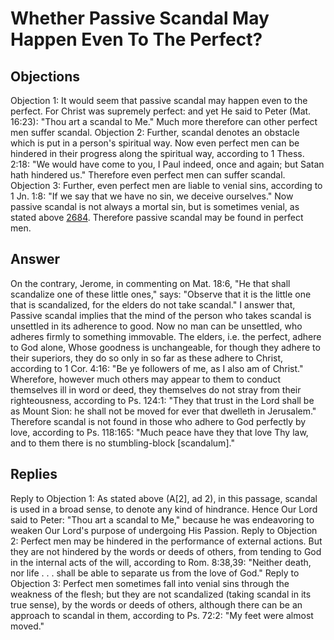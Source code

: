 # Whether Passive Scandal May Happen Even To The Perfect?
## Objections
Objection 1: It would seem that passive scandal may happen even to the perfect. For Christ was supremely perfect: and yet He said to Peter (Mat. 16:23): "Thou art a scandal to Me." Much more therefore can other perfect men suffer scandal.
Objection 2: Further, scandal denotes an obstacle which is put in a person's spiritual way. Now even perfect men can be hindered in their progress along the spiritual way, according to 1 Thess. 2:18: "We would have come to you, I Paul indeed, once and again; but Satan hath hindered us." Therefore even perfect men can suffer scandal.
Objection 3: Further, even perfect men are liable to venial sins, according to 1 Jn. 1:8: "If we say that we have no sin, we deceive ourselves." Now passive scandal is not always a mortal sin, but is sometimes venial, as stated above [2684](A[4]). Therefore passive scandal may be found in perfect men.
## Answer
On the contrary, Jerome, in commenting on Mat. 18:6, "He that shall scandalize one of these little ones," says: "Observe that it is the little one that is scandalized, for the elders do not take scandal."
I answer that, Passive scandal implies that the mind of the person who takes scandal is unsettled in its adherence to good. Now no man can be unsettled, who adheres firmly to something immovable. The elders, i.e. the perfect, adhere to God alone, Whose goodness is unchangeable, for though they adhere to their superiors, they do so only in so far as these adhere to Christ, according to 1 Cor. 4:16: "Be ye followers of me, as I also am of Christ." Wherefore, however much others may appear to them to conduct themselves ill in word or deed, they themselves do not stray from their righteousness, according to Ps. 124:1: "They that trust in the Lord shall be as Mount Sion: he shall not be moved for ever that dwelleth in Jerusalem." Therefore scandal is not found in those who adhere to God perfectly by love, according to Ps. 118:165: "Much peace have they that love Thy law, and to them there is no stumbling-block [scandalum]."
## Replies
Reply to Objection 1: As stated above (A[2], ad 2), in this passage, scandal is used in a broad sense, to denote any kind of hindrance. Hence Our Lord said to Peter: "Thou art a scandal to Me," because he was endeavoring to weaken Our Lord's purpose of undergoing His Passion.
Reply to Objection 2: Perfect men may be hindered in the performance of external actions. But they are not hindered by the words or deeds of others, from tending to God in the internal acts of the will, according to Rom. 8:38,39: "Neither death, nor life . . . shall be able to separate us from the love of God."
Reply to Objection 3: Perfect men sometimes fall into venial sins through the weakness of the flesh; but they are not scandalized (taking scandal in its true sense), by the words or deeds of others, although there can be an approach to scandal in them, according to Ps. 72:2: "My feet were almost moved."